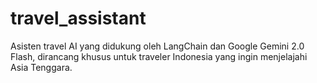 # travel_assistant
Asisten travel AI yang didukung oleh LangChain dan Google Gemini 2.0 Flash, dirancang khusus untuk traveler Indonesia yang ingin menjelajahi Asia Tenggara.
